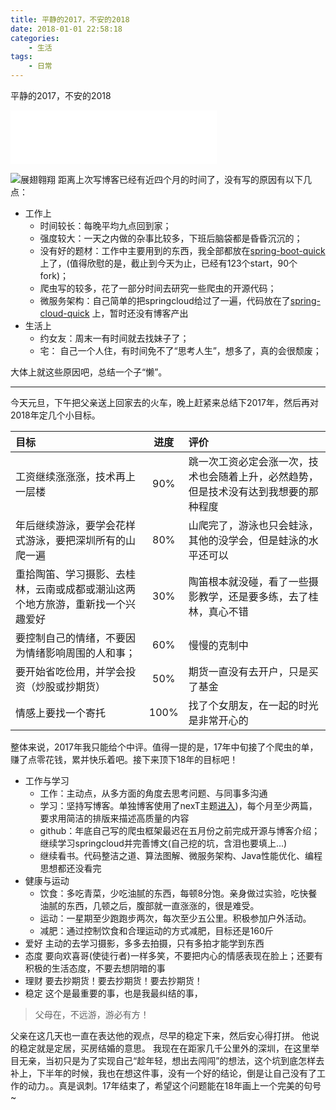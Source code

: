 ```yaml
---
title: 平静的2017，不安的2018
date: 2018-01-01 22:58:18
categories: 
	- 生活
tags: 
	- 日常
---
```


平静的2017，不安的2018

<!--more-->

<iframe frameborder="no" border="0" marginwidth="0" marginheight="0" width=330 height=86 src="//music.163.com/outchain/player?type=2&id=335247&auto=1&height=66"></iframe>

![展翅翱翔](https://i.loli.net/2018/01/01/5a4a3c195cc07.jpg)
距离上次写博客已经有近四个月的时间了，没有写的原因有以下几点：

- 工作上
    - 时间较长：每晚平均九点回到家；
    - 强度较大：一天之内做的杂事比较多，下班后脑袋都是昏昏沉沉的；
    - 没有好的题材：工作中主要用到的东西，我全部都放在[spring-boot-quick](https://github.com/vector4wang/spring-boot-quick)上了，(值得欣慰的是，截止到今天为止，已经有123个start，90个fork)；
    - 爬虫写的较多，花了一部分时间去研究一些爬虫的开源代码；
    - 微服务架构：自己简单的把springcloud给过了一遍，代码放在了[spring-cloud-quick](https://github.com/vector4wang/spring-cloud-quick) 上，暂时还没有博客产出
- 生活上
    - 约女友：周末一有时间就去找妹子了；
    - 宅： 自己一个人住，有时间免不了“思考人生”，想多了，真的会很颓废；
    
大体上就这些原因吧，总结一个子“懒”。

---

今天元旦，下午把父亲送上回家去的火车，晚上赶紧来总结下2017年，然后再对2018年定几个小目标。

| 目标 | 进度 | 评价 |
|:---|:---:|:---|
| 工资继续涨涨涨，技术再上一层楼 |90%|跳一次工资必定会涨一次，技术也会随着上升，必然趋势，但是技术没有达到我想要的那种程度 |
| 年后继续游泳，要学会花样式游泳，要把深圳所有的山爬一遍 | 80% | 山爬完了，游泳也只会蛙泳，其他的没学会，但是蛙泳的水平还可以 |
| 重拾陶笛、学习摄影、去桂林，云南或成都或潮汕这两个地方旅游，重新找一个兴趣爱好 | 30% | 陶笛根本就没碰，看了一些摄影教学，还是要多练，去了桂林，真心不错 |
| 要控制自己的情绪，不要因为情绪影响周围的人和事； | 60% | 慢慢的克制中 |
| 要开始省吃俭用，并学会投资（炒股或抄期货） | 50% | 期货一直没有去开户，只是买了基金 |
| 情感上要找一个寄托 | 100% | 找了个女朋友，在一起的时光是非常开心的 |

整体来说，2017年我只能给个中评。值得一提的是，17年中旬接了个爬虫的单，赚了点零花钱，累并快乐着吧。接下来顶下18年的目标吧！

- 工作与学习
    - 工作：主动点，从多方面的角度去思考问题、与同事多沟通
    - 学习：坚持写博客。单独博客使用了nexT主题[进入](http://vector4wang.tk/))，每个月至少两篇，要求用简洁的排版来描述高质量的内容
    - github：年底自己写的爬虫框架最迟在五月份之前完成开源与博客介绍；继续学习springcloud并完善博文(自己挖的坑，含泪也要填上...)
    - 继续看书。代码整洁之道、算法图解、微服务架构、Java性能优化、编程思想都还没看完
- 健康与运动
    - 饮食：多吃青菜，少吃油腻的东西，每顿8分饱。亲身做过实验，吃快餐油腻的东西，几顿之后，腹部就一直涨涨的，很是难受。
    - 运动：一星期至少跑跑步两次，每次至少五公里。积极参加户外活动。
    - 减肥：通过控制饮食和合理运动的方式减肥，目标还是160斤
- 爱好
主动的去学习摄影，多多去拍摄，只有多拍才能学到东西
- 态度
要向欢喜哥(使徒行者)一样多笑，不要把内心的情感表现在脸上；还要有积极的生活态度，不要去想阴暗的事
- 理财
要去抄期货！要去抄期货！要去抄期货！
- 稳定
这个是最重要的事，也是我最纠结的事，


> 父母在，不远游，游必有方！


父亲在这几天也一直在表达他的观点，尽早的稳定下来，然后安心得打拼。
他说的稳定就是定居，买房结婚的意思。
我现在在距家几千公里外的深圳，在这里举目无亲，当初只是为了实现自己“趁年轻，想出去闯闯”的想法，这个坑到底怎样去补上，下半年的时候，我也在想这件事，没有一个好的结论，倒是让自己没有了工作的动力。。真是讽刺。17年结束了，希望这个问题能在18年画上一个完美的句号~
